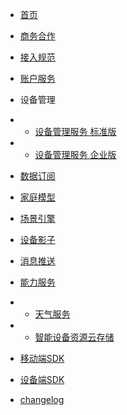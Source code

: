 * [首页](zh-cn/)
* [商务合作](zh-cn/Business)
* [接入规范](zh-cn/AccessSpecification)
* [账户服务](zh-cn/Account)
* 设备管理
* * [设备管理服务 标准版](zh-cn/DevicesStandard)
* * [设备管理服务 企业版](zh-cn/DevicesEnterprise)
* [数据订阅](zh-cn/DataSubscription)
* [家庭模型](zh-cn/Family)
* [场景引擎](zh-cn/IFTTT)
* [设备影子](zh-cn/DevicesShadow)
* [消息推送](zh-cn/MessagePush)
* [能力服务](zh-cn/CapacityService)
* * [天气服务](zh-cn/CapacityService_Weather)
* * [智能设备资源云存储](zh-cn/CapacityService_DeviceCloudStorage)



* [移动端SDK](zh-cn/uSDK)
* [设备端SDK](zh-cn/SmartDeviceSDK)


* [changelog](zh-cn/ChangeLog)
